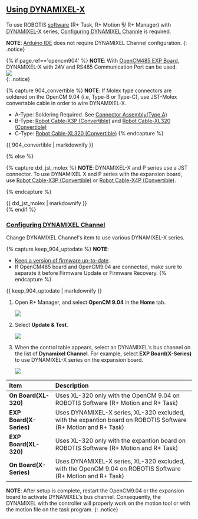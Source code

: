 ## [Using DYNAMIXEL-X](#using-dynamixel-x)

To use ROBOTIS [software](/docs/en/software/#roboplus-r) (R+ Task, R+ Motion 및 R+ Manager) with [DYNAMIXEL-X](/docs/en/dxl/x/#x-series) series, [Configuring DYNAMIXEL Channle](#configuring-dynamixel-channel) is required.

**NOTE**: [Arduino IDE](#arduino-ide) does not require DYNAMIXEL Channel configuration.
{: .notice}

{% if page.ref=='opencm904' %}
**NOTE**: With [OpenCM485 EXP Board](/docs/en/parts/controller/opencm485exp/), DYNAMIXEL-X with 24V and RS485 Communication Port can be used.  
![](/assets/images/sw/rplus2/manager/rplusmanager2_30_kr.jpg)  
{: .notice}

{% capture 904_convertible %}
**NOTE**: If Molex type connectors are soldered on the OpenCM 9.04 (i.e, Type-B or Type-C), use JST-Molex convertable cable in order to wire DYNAMIXEL-X.
- A-Type: Soldering Required. See [Connector Assembly(Type A)](#connector-assemblytype-a)
- B-Type: [Robot Cable-X3P (Convertible)](http://en.robotis.com/shop_en/item.php?it_id=903-0251-000) and [Robot Cable-XL320 (Convertible)](http://en.robotis.com/shop_en/item.php?it_id=903-0291-000)
- C-Type: [Robot Cable-XL320 (Convertible)](http://en.robotis.com/shop_en/item.php?it_id=903-0291-000)
{% endcapture %}

<div class="notice">{{ 904_convertible | markdownify }}</div>

{% else %}

{% capture dxl_jst_molex %}
**NOTE**: DYNAMIXEL-X and P series use a JST connector. To use DYNAMIXEL X and P series with the expansion board, use [Robot Cable-X3P (Convertible)](http://en.robotis.com/shop_en/item.php?it_id=903-0251-000) or [Robot Cable-X4P (Convertible)](http://en.robotis.com/shop_en/item.php?it_id=903-0246-000). 

{% endcapture %}
<div class="notice">{{ dxl_jst_molex | markdownify }}</div>
{% endif %}

### [Configuring DYNAMIXEL Channel](#configuring-dynamixel-channel)

Change DYNAMIXEL Channel's item to use various DYNAMIXEL-X series. 

{% capture keep_904_uptodate %}
**NOTE**: 
- [Keep a version of firmware up-to-date](/docs/en/software/rplus2/manager/#firmware-update).  
- If OpenCM485 board and OpenCM9.04 are connected, make sure to separate it before Firmware Update or Firmware Recovery.
{% endcapture %}
<div class="notice">{{ keep_904_uptodate | markdownify }}</div> 

1. Open R+ Manager, and select **OpenCM 9.04** in the **Home** tab.

    ![](/assets/images/sw/rplus2/manager/rplus_manager2_dxl_channel_setting_01.png)

2. Select **Update & Test**.  

    ![](/assets/images/sw/rplus2/manager/rplus_manager2_dxl_channel_setting_02.png)

3. When the control table appears, select an DYNAMIXEL's bus channel on the list of **Dynamixel Channel**. For example, select **EXP Board(X-Series)** to use DYNAMIXEL-X series on the expansion board.
  
    ![](/assets/images/sw/rplus2/manager/rplus_manager2_dxl_channel_setting_03.png)
            
  | Item                    | Description                                                                                                    |
  |:------------------------|:---------------------------------------------------------------------------------------------------------------|
  | **On Board(XL-320)**    | Uses XL-320 only with the OpenCM 9.04 on ROBOTIS Software (R+ Motion and R+ Task)                              |
  | **EXP Board(X-Series)** | Uses DYNAMIXEL-X series, XL-320 excluded, with the expantion board on ROBOTIS Software (R+ Motion and R+ Task) |
  | **EXP Board(XL-320)**   | Uses XL-320 only with the expantion board on ROBOTIS Software (R+ Motion and R+ Task)                          |
  | **On Board(X-Series)**  | Uses DYNAMIXEL-X series, XL-320 excluded, with the OpenCM 9.04 on ROBOTIS Software (R+ Motion and R+ Task)     |

**NOTE**: After setup is complete, restart the OpenCM9.04 or the expansion board to activate DYNAMIXEL's bus channel. Consequently, the DYNAMIXEL with the controller will properly work on the motion tool or with the motion file on the task program.
{: .notice}
